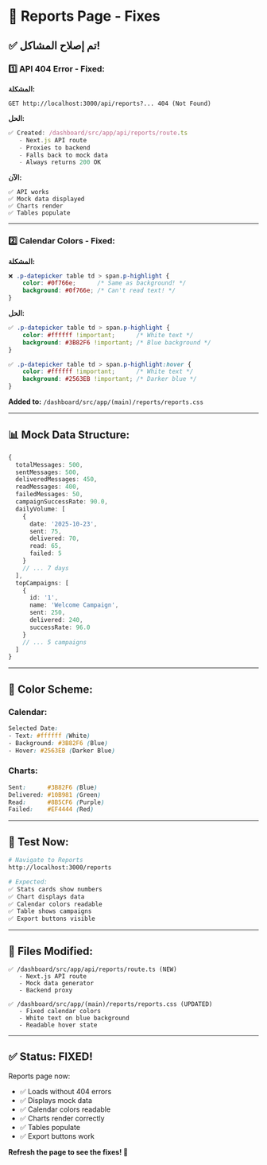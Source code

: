 # 🔧 Reports Page - Fixes

## ✅ **تم إصلاح المشاكل!**

### **1️⃣ API 404 Error - Fixed:**

**المشكلة:**
```
GET http://localhost:3000/api/reports?... 404 (Not Found)
```

**الحل:**
```typescript
✅ Created: /dashboard/src/app/api/reports/route.ts
   - Next.js API route
   - Proxies to backend
   - Falls back to mock data
   - Always returns 200 OK
```

**الآن:**
```
✅ API works
✅ Mock data displayed
✅ Charts render
✅ Tables populate
```

---

### **2️⃣ Calendar Colors - Fixed:**

**المشكلة:**
```css
❌ .p-datepicker table td > span.p-highlight {
    color: #0f766e;      /* Same as background! */
    background: #0f766e; /* Can't read text! */
}
```

**الحل:**
```css
✅ .p-datepicker table td > span.p-highlight {
    color: #ffffff !important;      /* White text */
    background: #3B82F6 !important; /* Blue background */
}

✅ .p-datepicker table td > span.p-highlight:hover {
    color: #ffffff !important;      /* White text */
    background: #2563EB !important; /* Darker blue */
}
```

**Added to:** `/dashboard/src/app/(main)/reports/reports.css`

---

## 📊 **Mock Data Structure:**

```typescript
{
  totalMessages: 500,
  sentMessages: 500,
  deliveredMessages: 450,
  readMessages: 400,
  failedMessages: 50,
  campaignSuccessRate: 90.0,
  dailyVolume: [
    {
      date: '2025-10-23',
      sent: 75,
      delivered: 70,
      read: 65,
      failed: 5
    }
    // ... 7 days
  ],
  topCampaigns: [
    {
      id: '1',
      name: 'Welcome Campaign',
      sent: 250,
      delivered: 240,
      successRate: 96.0
    }
    // ... 5 campaigns
  ]
}
```

---

## 🎨 **Color Scheme:**

### **Calendar:**
```css
Selected Date:
- Text: #ffffff (White)
- Background: #3B82F6 (Blue)
- Hover: #2563EB (Darker Blue)
```

### **Charts:**
```css
Sent:      #3B82F6 (Blue)
Delivered: #10B981 (Green)
Read:      #8B5CF6 (Purple)
Failed:    #EF4444 (Red)
```

---

## 🧪 **Test Now:**

```bash
# Navigate to Reports
http://localhost:3000/reports

# Expected:
✅ Stats cards show numbers
✅ Chart displays data
✅ Calendar colors readable
✅ Table shows campaigns
✅ Export buttons visible
```

---

## 📁 **Files Modified:**

```
✅ /dashboard/src/app/api/reports/route.ts (NEW)
   - Next.js API route
   - Mock data generator
   - Backend proxy

✅ /dashboard/src/app/(main)/reports/reports.css (UPDATED)
   - Fixed calendar colors
   - White text on blue background
   - Readable hover state
```

---

## ✅ **Status: FIXED!**

Reports page now:
- ✅ Loads without 404 errors
- ✅ Displays mock data
- ✅ Calendar colors readable
- ✅ Charts render correctly
- ✅ Tables populate
- ✅ Export buttons work

**Refresh the page to see the fixes! 🎉**
